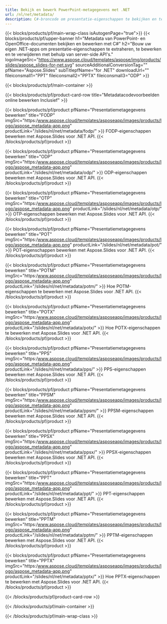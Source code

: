 ```yaml
---
title: Bekijk en bewerk PowerPoint-metagegevens met .NET
url: /nl/net/metadata/
description: C#-broncode om presentatie-eigenschappen te bekijken en te bewerken
---
```


{{< blocks/products/pf/main-wrap-class isAutogenPage="true">}}
{{< blocks/products/pf/upper-banner h1="Metadata van PowerPoint- en OpenOffice-documenten bekijken en bewerken met C#" h2="Bouw uw eigen .NET-apps om presentatie-eigenschappen te extraheren, te bewerken en te verwijderen met behulp van server-side API's." logoImageSrc="https://www.aspose.cloud/templates/aspose/img/products/slides/aspose_slides-for-net.svg" sourceAdditionalConversionTag="" pfName="Aspose.Slides" subTitlepfName="for .NET" downloadUrl="" fileiconsmall1="PPT" fileiconsmall2="PPTX" fileiconsmall3="ODP" >}}

{{< blocks/products/pf/main-container >}}

{{< blocks/products/pf/product-card-row title="Metadatacodevoorbeelden online bewerken Inclusief" >}}

{{< blocks/products/pf/product pfName="Presentatiemetagegevens bewerken" title="FODP" imgSrc="https:/www.aspose.cloud/templates/asposeapp/images/products/logo/aspose_metadata-app.png" productLink="/slides/nl/net/metadata/fodp/" >}}
FODP-eigenschappen bewerken met Aspose.Slides voor .NET API.
{{< /blocks/products/pf/product >}}

{{< blocks/products/pf/product pfName="Presentatiemetagegevens bewerken" title="ODP" imgSrc="https:/www.aspose.cloud/templates/asposeapp/images/products/logo/aspose_metadata-app.png" productLink="/slides/nl/net/metadata/odp/" >}}
ODP-eigenschappen bewerken met Aspose.Slides voor .NET API.
{{< /blocks/products/pf/product >}}

{{< blocks/products/pf/product pfName="Presentatiemetagegevens bewerken" title="OTP" imgSrc="https:/www.aspose.cloud/templates/asposeapp/images/products/logo/aspose_metadata-app.png" productLink="/slides/nl/net/metadata/otp/" >}}
OTP-eigenschappen bewerken met Aspose.Slides voor .NET API.
{{< /blocks/products/pf/product >}}

{{< blocks/products/pf/product pfName="Presentatiemetagegevens bewerken" title="POT" imgSrc="https:/www.aspose.cloud/templates/asposeapp/images/products/logo/aspose_metadata-app.png" productLink="/slides/nl/net/metadata/pot/" >}}
POT-eigenschappen bewerken met Aspose.Slides voor .NET API.
{{< /blocks/products/pf/product >}}

{{< blocks/products/pf/product pfName="Presentatiemetagegevens bewerken" title="POTM" imgSrc="https:/www.aspose.cloud/templates/asposeapp/images/products/logo/aspose_metadata-app.png" productLink="/slides/nl/net/metadata/potm/" >}}
Hoe POTM-eigenschappen te bewerken met Aspose.Slides voor .NET API.
{{< /blocks/products/pf/product >}}

{{< blocks/products/pf/product pfName="Presentatiemetagegevens bewerken" title="POTX" imgSrc="https:/www.aspose.cloud/templates/asposeapp/images/products/logo/aspose_metadata-app.png" productLink="/slides/nl/net/metadata/potx/" >}}
Hoe POTX-eigenschappen te bewerken met Aspose.Slides voor .NET API.
{{< /blocks/products/pf/product >}}

{{< blocks/products/pf/product pfName="Presentatiemetagegevens bewerken" title="PPS" imgSrc="https:/www.aspose.cloud/templates/asposeapp/images/products/logo/aspose_metadata-app.png" productLink="/slides/nl/net/metadata/pps/" >}}
PPS-eigenschappen bewerken met Aspose.Slides voor .NET API.
{{< /blocks/products/pf/product >}}

{{< blocks/products/pf/product pfName="Presentatiemetagegevens bewerken" title="PPSM" imgSrc="https:/www.aspose.cloud/templates/asposeapp/images/products/logo/aspose_metadata-app.png" productLink="/slides/nl/net/metadata/ppsm/" >}}
PPSM-eigenschappen bewerken met Aspose.Slides voor .NET API.
{{< /blocks/products/pf/product >}}

{{< blocks/products/pf/product pfName="Presentatiemetagegevens bewerken" title="PPSX" imgSrc="https:/www.aspose.cloud/templates/asposeapp/images/products/logo/aspose_metadata-app.png" productLink="/slides/nl/net/metadata/ppsx/" >}}
PPSX-eigenschappen bewerken met Aspose.Slides voor .NET API.
{{< /blocks/products/pf/product >}}

{{< blocks/products/pf/product pfName="Presentatiemetagegevens bewerken" title="PPT" imgSrc="https:/www.aspose.cloud/templates/asposeapp/images/products/logo/aspose_metadata-app.png" productLink="/slides/nl/net/metadata/ppt/" >}}
PPT-eigenschappen bewerken met Aspose.Slides voor .NET API.
{{< /blocks/products/pf/product >}}

{{< blocks/products/pf/product pfName="Presentatiemetagegevens bewerken" title="PPTM" imgSrc="https:/www.aspose.cloud/templates/asposeapp/images/products/logo/aspose_metadata-app.png" productLink="/slides/nl/net/metadata/pptm/" >}}
PPTM-eigenschappen bewerken met Aspose.Slides voor .NET API.
{{< /blocks/products/pf/product >}}

{{< blocks/products/pf/product pfName="Presentatiemetagegevens bewerken" title="PPTX" imgSrc="https:/www.aspose.cloud/templates/asposeapp/images/products/logo/aspose_metadata-app.png" productLink="/slides/nl/net/metadata/pptx/" >}}
Hoe PPTX-eigenschappen te bewerken met Aspose.Slides voor .NET API.
{{< /blocks/products/pf/product >}}



{{< /blocks/products/pf/product-card-row >}}

{{< /blocks/products/pf/main-container >}}
    
{{< /blocks/products/pf/main-wrap-class >}}